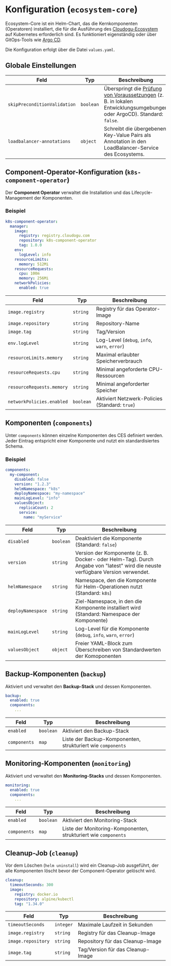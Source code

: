 # Konfiguration (`ecosystem-core`)

Ecosystem-Core ist ein Helm-Chart, das die Kernkomponenten (Operatoren) installiert, die für die Ausführung des [Cloudogu-Ecosystem](https://platform.cloudogu.com/en/info/cloudogu-ecosystem/) auf Kubernetes erforderlich sind.
Es funktioniert eigenständig oder über GitOps-Tools wie [Argo CD](https://argoproj.github.io/cd/).

Die Konfiguration erfolgt über die Datei `values.yaml`.

## Globale Einstellungen

| Feld                         | Typ       | Beschreibung                                                                                                                                 |
|------------------------------|-----------|----------------------------------------------------------------------------------------------------------------------------------------------|
| `skipPreconditionValidation` | `boolean` | Überspringt die [Prüfung von Voraussetzungen](./preparation_de.md) (z. B. in lokalen Entwicklungsumgebungen oder ArgoCD). Standard: `false`. |
| `loadbalancer-annotations`   | `object`  | Schreibt die übergebenen Key-Value Pairs als Annotation in den LoadBalancer-Service des Ecosystems.                                          |

## Component-Operator-Konfiguration (`k8s-component-operator`)

Der **Component Operator** verwaltet die Installation und das Lifecycle-Management der Komponenten.

### Beispiel
```yaml
k8s-component-operator:
  manager:
    image:
      registry: registry.cloudogu.com
      repository: k8s-component-operator
      tag: 1.0.0
    env:
      logLevel: info
    resourceLimits:
      memory: 512Mi
    resourceRequests:
      cpu: 100m
      memory: 256Mi
    networkPolicies:
      enabled: true
```

| Feld                      | Typ       | Beschreibung                                   |
|---------------------------|-----------|------------------------------------------------|
| `image.registry`          | `string`  | Registry für das Operator-Image                |
| `image.repository`        | `string`  | Repository-Name                                |
| `image.tag`               | `string`  | Tag/Version                                    |
| `env.logLevel`            | `string`  | Log-Level (`debug`, `info`, `warn`, `error`)   |
| `resourceLimits.memory`   | `string`  | Maximal erlaubter Speicherverbrauch            |
| `resourceRequests.cpu`    | `string`  | Minimal angeforderte CPU-Ressourcen            |
| `resourceRequests.memory` | `string`  | Minimal angeforderter Speicher                 |
| `networkPolicies.enabled` | `boolean` | Aktiviert Netzwerk-Policies (Standard: `true`) |

## Komponenten (`components`)

Unter `components` können einzelne Komponenten des CES definiert werden.  
Jeder Eintrag entspricht einer Komponente und nutzt ein standardisiertes Schema.

### Beispiel
```yaml
components:
  my-component:
    disabled: false
    version: "1.2.3"
    helmNamespace: "k8s"
    deployNamespace: "my-namespace"
    mainLogLevel: "info"
    valuesObject:
      replicaCount: 2
      service:
        name: "myService"
```

| Feld              | Typ       | Beschreibung                                                                                                                  |
|-------------------|-----------|-------------------------------------------------------------------------------------------------------------------------------|
| `disabled`        | `boolean` | Deaktiviert die Komponente (Standard: `false`)                                                                                |
| `version`         | `string`  | Version der Komponente (z. B. Docker- oder Helm-Tag). Durch Angabe von "latest" wird die neuste verfügbare Version verwendet. |
| `helmNamespace`   | `string`  | Namespace, den die Komponente für Helm-Operationen nutzt (Standard: `k8s`)                                                    |
| `deployNamespace` | `string`  | Ziel-Namespace, in den die Komponente installiert wird (Standard: Namespace der Komponente)                                   |
| `mainLogLevel`    | `string`  | Log-Level für die Komponente (`debug`, `info`, `warn`, `error`)                                                               |
| `valuesObject`    | `object`  | Freier YAML-Block zum Überschreiben von Standardwerten der Komoponenten                                                       |

## Backup-Komponenten (`backup`)

Aktiviert und verwaltet den **Backup-Stack** und dessen Komponenten.

```yaml
backup:
  enabled: true
  components:
    ...
```

| Feld         | Typ       | Beschreibung                                                |
|--------------|-----------|-------------------------------------------------------------|
| `enabled`    | `boolean` | Aktiviert den Backup-Stack                                  |
| `components` | `map`     | Liste der Backup-Komponenten, strukturiert wie `components` |

## Monitoring-Komponenten (`monitoring`)

Aktiviert und verwaltet den **Monitoring-Stacks** und dessen Komponenten.

```yaml
monitoring:
  enabled: true
  components:
    ...
```

| Feld         | Typ       | Beschreibung                                                    |
|--------------|-----------|-----------------------------------------------------------------|
| `enabled`    | `boolean` | Aktiviert den Monitoring-Stack                                  |
| `components` | `map`     | Liste der Monitoring-Komponenten, strukturiert wie `components` |

## Cleanup-Job (`cleanup`)

Vor dem Löschen (`helm uninstall`) wird ein Cleanup-Job ausgeführt, der alle Komponenten löscht bevor der Component-Operator gelöscht wird. 

```yaml
cleanup:
  timeoutSeconds: 300
  image:
    registry: docker.io
    repository: alpine/kubectl
    tag: "1.34.0"
```

| Feld               | Typ       | Beschreibung                        |
|--------------------|-----------|-------------------------------------|
| `timeoutSeconds`   | `integer` | Maximale Laufzeit in Sekunden       |
| `image.registry`   | `string`  | Registry für das Cleanup-Image      |
| `image.repository` | `string`  | Repository  für das Cleanup-Image   |
| `image.tag`        | `string`  | Tag/Version   für das Cleanup-Image |
